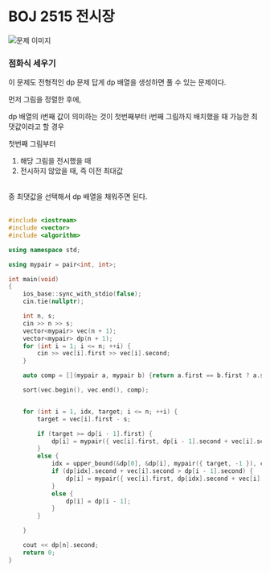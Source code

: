 # BOJ 2515 전시장

![문제 이미지](https://user-images.githubusercontent.com/29500858/194723104-76669f6b-7d19-4ec0-9ef1-4410536bf1d9.png)

### 점화식 세우기

이 문제도 전형적인 dp 문제 답게 dp 배열을 생성하면 풀 수 있는 문제이다. <br>

먼저 그림을 정렬한 후에, <br>

dp 배열의 i번째 값이 의미하는 것이 첫번째부터 i번째 그림까지 배치했을 때 가능한 최댓값이라고 할 경우 <br>

첫번째 그림부터 <br>

1. 해당 그림을 전시했을 때
2. 전시하지 않았을 때, 즉 이전 최대값
<br>
중 최댓값을 선택해서 dp 배열을 채워주면 된다. <br>
<br>

```C++
#include <iostream>
#include <vector>
#include <algorithm>

using namespace std;

using mypair = pair<int, int>;

int main(void)
{
	ios_base::sync_with_stdio(false);
	cin.tie(nullptr);

	int n, s;
	cin >> n >> s;
	vector<mypair> vec(n + 1);
	vector<mypair> dp(n + 1);
	for (int i = 1; i <= n; ++i) {
		cin >> vec[i].first >> vec[i].second;
	}

	auto comp = [](mypair a, mypair b) {return a.first == b.first ? a.second > b.second : a.first < b.first; };

	sort(vec.begin(), vec.end(), comp);


	for (int i = 1, idx, target; i <= n; ++i) {
		target = vec[i].first - s;

		if (target >= dp[i - 1].first) {
			dp[i] = mypair({ vec[i].first, dp[i - 1].second + vec[i].second });
		}
		else {
			idx = upper_bound(&dp[0], &dp[i], mypair({ target, -1 }), comp) - &dp[0] - 1;
			if (dp[idx].second + vec[i].second > dp[i - 1].second) {
				dp[i] = mypair({ vec[i].first, dp[idx].second + vec[i].second });
			}
			else {
				dp[i] = dp[i - 1];
			}
		}

	}

	cout << dp[n].second;
	return 0;
}
```
